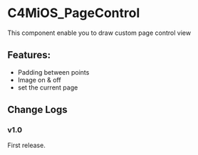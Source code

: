 C4MiOS_PageControl
==================

This component enable you to draw custom page control view

Features:
---------

* Padding between points
* Image on & off
* set the current page

Change Logs
-----------

### v1.0

First release.